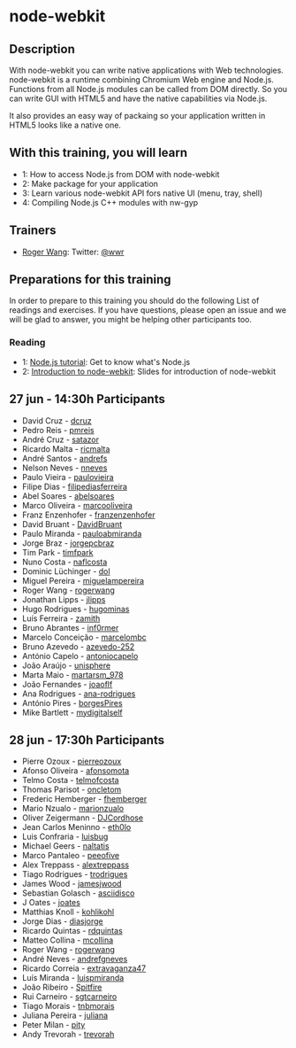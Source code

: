 node-webkit
=====================


## Description

With node-webkit you can write native applications with Web technologies. node-webkit is a runtime combining Chromium Web engine and Node.js. Functions from all Node.js modules can be called from DOM directly. So you can write GUI with HTML5 and have the native capabilities via Node.js.

It also provides an easy way of packaing so your application written in HTML5 looks like a native one.

## With this training, you will learn

* 1: How to access Node.js from DOM with node-webkit
* 2: Make package for your application
* 3: Learn various node-webkit API fors native UI (menu, tray, shell)
* 4: Compiling Node.js C++ modules with nw-gyp

## Trainers

* [Roger Wang](http://github.com/rogerwang): Twitter: [@wwr](https://twitter.com/wwr)

## Preparations for this training

In order to prepare to this training you should do the following List of readings and exercises. If you have questions, please open an issue and we will be glad to answer, you might be helping other participants too.

### Reading

* 1: [Node.js tutorial](http://nodeguide.com/beginner.html): Get to know what's Node.js
* 2: [Introduction to node-webkit](https://speakerdeck.com/u/zcbenz/p/node-webkit-app-runtime-based-on-chromium-and-node-dot-js): Slides for introduction of node-webkit

## 27 jun - 14:30h Participants

- David Cruz - [dcruz](https://github.com/dcruz)
- Pedro Reis - [pmreis](https://github.com/pmreis)
- André Cruz - [satazor](https://github.com/satazor)
- Ricardo Malta - [ricmalta](https://github.com/ricmalta)
- André Santos - [andrefs](https://github.com/andrefs)
- Nelson Neves - [nneves](https://github.com/nneves)
- Paulo Vieira - [paulovieira](https://github.com/paulovieira)
- Filipe Dias - [filipediasferreira](https://github.com/filipediasferreira)
- Abel Soares - [abelsoares](https://github.com/abelsoares)
- Marco Oliveira - [marcooliveira](https://github.com/marcooliveira)
- Franz Enzenhofer - [franzenzenhofer](https://github.com/franzenzenhofer)
- David Bruant - [DavidBruant](https://github.com/DavidBruant)
- Paulo Miranda - [pauloabmiranda](https://github.com/pauloabmiranda)
- Jorge Braz - [jorgepcbraz](https://github.com/jorgepcbraz)
- Tim Park - [timfpark](https://github.com/timfpark)
- Nuno Costa - [naflcosta](https://github.com/naflcosta)
- Dominic Lüchinger - [dol](https://github.com/dol)
- Miguel Pereira - [miguelampereira](https://github.com/miguelampereira)
- Roger Wang - [rogerwang](https://github.com/rogerwang)
- Jonathan Lipps - [jlipps](https://github.com/jlipps)
- Hugo Rodrigues - [hugominas](https://github.com/hugominas)
- Luís Ferreira - [zamith](https://github.com/zamith)
- Bruno Abrantes - [inf0rmer](https://github.com/inf0rmer)
- Marcelo Conceição - [marcelombc](https://github.com/marcelombc)
- Bruno Azevedo - [azevedo-252](https://github.com/azevedo-252)
- António Capelo - [antoniocapelo](https://github.com/antoniocapelo)
- João Araújo - [unisphere](https://github.com/unisphere)
- Marta Maio - [martarsm_978](https://github.com/martarsm_978)
- João Fernandes - [joaoflf](https://github.com/joaoflf)
- Ana Rodrigues - [ana-rodrigues](https://github.com/ana-rodrigues)
- António Pires - [borgesPires](https://github.com/borgesPires)
- Mike Bartlett - [mydigitalself](https://github.com/mydigitalself)

## 28 jun - 17:30h Participants

- Pierre Ozoux - [pierreozoux](https://github.com/pierreozoux)
- Afonso Oliveira - [afonsomota](https://github.com/afonsomota)
- Telmo Costa - [telmofcosta](https://github.com/telmofcosta)
- Thomas Parisot - [oncletom](https://github.com/oncletom)
- Frederic Hemberger - [fhemberger](https://github.com/fhemberger)
- Mario Nzualo - [marionzualo](https://github.com/marionzualo)
- Oliver Zeigermann - [DJCordhose](https://github.com/DJCordhose)
- Jean Carlos Meninno - [eth0lo](https://github.com/eth0lo)
- Luis Confraria - [luisbug](https://github.com/luisbug)
- Michael Geers - [naltatis](https://github.com/naltatis)
- Marco Pantaleo - [peeofive](https://github.com/peeofive)
- Alex Treppass - [alextreppass](https://github.com/alextreppass)
- Tiago Rodrigues - [trodrigues](https://github.com/trodrigues)
- James Wood - [jamesjwood](https://github.com/jamesjwood)
- Sebastian Golasch - [asciidisco](https://github.com/asciidisco)
- J Oates - [joates](https://github.com/joates)
- Matthias Knoll - [kohlikohl](https://github.com/kohlikohl)
- Jorge Dias - [diasjorge](https://github.com/diasjorge)
- Ricardo Quintas - [rdquintas](https://github.com/rdquintas)
- Matteo Collina - [mcollina](https://github.com/mcollina)
- Roger Wang - [rogerwang](https://github.com/rogerwang)
- André Neves - [andrefgneves](https://github.com/andrefgneves)
- Ricardo Correia - [extravaganza47](https://github.com/extravaganza47)
- Luís Miranda - [luispmiranda](https://github.com/luispmiranda)
- João Ribeiro - [Spitfire](https://github.com/Spitfire)
- Rui Carneiro - [sgtcarneiro](https://github.com/sgtcarneiro)
- Tiago Morais - [tnbmorais](https://github.com/tnbmorais)
- Juliana Pereira - [juliana](https://github.com/juliana)
- Peter Milan - [pity](https://github.com/pity)
- Andy Trevorah - [trevorah](https://github.com/trevorah)
